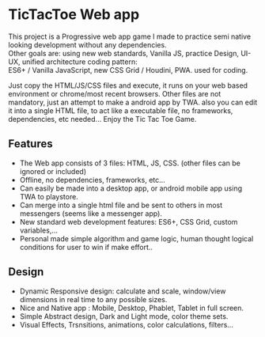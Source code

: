 # TicTacToe Web app
This project is a Progressive web app game I made to practice semi native looking development without any dependencies.  
Other goals are: using new web standards, Vanilla JS, practice Design, UI-UX, unified architecture coding pattern:  
ES6+ / Vanilla JavaScript, new CSS Grid / Houdini, PWA. used for coding.

Just copy the HTML/JS/CSS files and execute, it runs on your web based environment or chrome/most recent browsers.
Other files are not mandatory, just an attempt to make a android app by TWA. also you can edit it into a single HTML file, to act like a executable file, no frameworks, dependencies, etc needed...  Enjoy the Tic Tac Toe Game.  

## Features
- The Web app consists of 3 files: HTML, JS, CSS. (other files can be ignored or included)  
- Offline, no dependencies, frameworks, etc...  
- Can easily be made into a desktop app, or android mobile app using TWA to playstore.  
- Can merge into a single html file and be sent to others in most messengers (seems like a messenger app).  
- New standard web development features: ES6+, CSS Grid, custom variables,...  
- Personal made simple algorithm and game logic, human thought logical conditions for user to win if make effort..  

## Design
- Dynamic Responsive design: calculate and scale, window/view dimensions in real time to any possible sizes.  
- Nice and Native app : Mobile, Desktop, Phablet, Tablet in full screen.  
- Simple Abstract design, Dark and Light mode, color theme sets.  
- Visual Effects, Trsnsitions, animations, color calculations, filters...  
